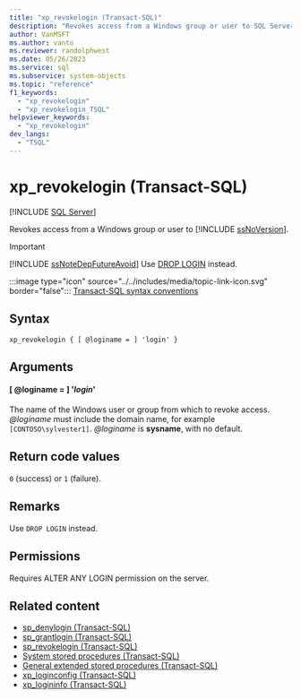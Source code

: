 ```yaml
---
title: "xp_revokelogin (Transact-SQL)"
description: "Revokes access from a Windows group or user to SQL Server."
author: VanMSFT
ms.author: vanto
ms.reviewer: randolphwest
ms.date: 05/26/2023
ms.service: sql
ms.subservice: system-objects
ms.topic: "reference"
f1_keywords:
  - "xp_revokelogin"
  - "xp_revokelogin_TSQL"
helpviewer_keywords:
  - "xp_revokelogin"
dev_langs:
  - "TSQL"
---
```

# xp_revokelogin (Transact-SQL)

[!INCLUDE [SQL Server](../../includes/applies-to-version/sqlserver.md)]

Revokes access from a Windows group or user to [!INCLUDE [ssNoVersion](../../includes/ssnoversion-md.md)].

> [!IMPORTANT]  
> [!INCLUDE [ssNoteDepFutureAvoid](../../includes/ssnotedepfutureavoid-md.md)] Use [DROP LOGIN](../../t-sql/statements/drop-login-transact-sql.md) instead.

:::image type="icon" source="../../includes/media/topic-link-icon.svg" border="false"::: [Transact-SQL syntax conventions](../../t-sql/language-elements/transact-sql-syntax-conventions-transact-sql.md)

## Syntax

```syntaxsql
xp_revokelogin { [ @loginame = ] 'login' }
```

## Arguments

#### [ @loginame = ] '*login*'

The name of the Windows user or group from which to revoke access. *@loginame* must include the domain name, for example `[CONTOSO\sylvester1]`. *@loginame* is **sysname**, with no default.

## Return code values

`0` (success) or `1` (failure).

## Remarks

Use `DROP LOGIN` instead.

## Permissions

Requires ALTER ANY LOGIN permission on the server.

## Related content

- [sp_denylogin (Transact-SQL)](sp-denylogin-transact-sql.md)
- [sp_grantlogin (Transact-SQL)](sp-grantlogin-transact-sql.md)
- [sp_revokelogin (Transact-SQL)](sp-revokelogin-transact-sql.md)
- [System stored procedures (Transact-SQL)](system-stored-procedures-transact-sql.md)
- [General extended stored procedures (Transact-SQL)](general-extended-stored-procedures-transact-sql.md)
- [xp_loginconfig (Transact-SQL)](xp-loginconfig-transact-sql.md)
- [xp_logininfo (Transact-SQL)](xp-logininfo-transact-sql.md)
